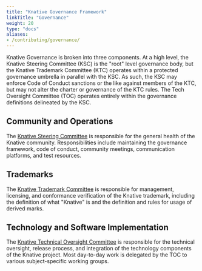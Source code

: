 ```yaml
---
title: "Knative Governance Framework"
linkTitle: "Governance"
weight: 20
type: "docs"
aliases:
- /contributing/governance/
---
```


Knative Governance is broken into three components. At a high level, the Knative
Steering Committee (KSC) is the "root" level governance body, but the Knative
Trademark Committee (KTC) operates within a protected governance umbrella in
parallel with the KSC. As such, the KSC may enforce Code of Conduct sanctions or
the like against members of the KTC, but may not alter the charter or governance
of the KTC rules. The Tech Oversight Committee (TOC) operates entirely within
the governance definitions delineated by the KSC.

## Community and Operations

The [Knative Steering Committee](./STEERING-COMMITTEE.md) is responsible for the
general health of the Knative community. Responsibilities include maintaining
the governance framework, code of conduct, community meetings, communication
platforms, and test resources.


## Trademarks

The [Knative Trademark Committee](./TRADEMARK-COMMITTEE.md) is responsible for
management, licensing, and conformance verification of the Knative trademark,
including the definition of what "Knative" is and the definition and rules for
usage of derived marks.


## Technology and Software Implementation

The [Knative Technical Oversight Committee](./TECH-OVERSIGHT-COMMITTEE.md) is
responsible for the technical oversight, release process, and integration of the
technology components of the Knative project. Most day-to-day work is delegated
by the TOC to various subject-specific working groups.